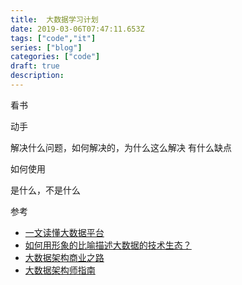 ```yaml
---
title:  大数据学习计划
date: 2019-03-06T07:47:11.653Z
tags: ["code","it"]
series: ["blog"]
categories: ["code"]
draft: true
description:
---
```



看书

动手

解决什么问题，如何解决的，为什么这么解决
有什么缺点

如何使用

是什么，不是什么



参考  
- [一文读懂大数据平台](https://zhuanlan.zhihu.com/p/26545566)
- [如何用形象的比喻描述大数据的技术生态？](https://www.zhihu.com/question/27974418/answer/156227565)
- [大数据架构商业之路](https://book.douban.com/subject/26818024/)
- [大数据架构师指南](https://book.douban.com/subject/26821712/)